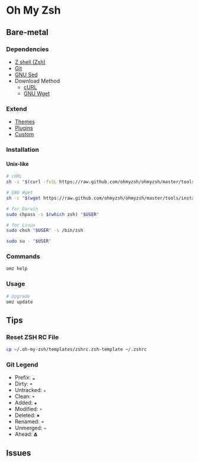# Oh My Zsh

<!--
https://github.com/superbrothers/zsh-kubectl-prompt
-->

## Bare-metal

### Dependencies

- [Z shell (Zsh)](/zsh.md)
- [Git](/git/README.md)
- [GNU Sed](/gnu/sed.md)
- Download Method
  - [cURL](/curl.md)
  - [GNU Wget](/gnu/wget.md)

### Extend

- [Themes](/oh-my-zsh/themes.md)
- [Plugins](/oh-my-zsh/plugins.md)
- [Custom](/oh-my-zsh/custom.md)

### Installation

#### Unix-like

```sh
# cURL
sh -c "$(curl -fsSL https://raw.github.com/ohmyzsh/ohmyzsh/master/tools/install.sh)"

# GNU Wget
sh -c "$(wget https://raw.github.com/ohmyzsh/ohmyzsh/master/tools/install.sh -O -)"
```

```sh
# for Darwin
sudo chpass -s $(which zsh) "$USER"

# for Linux
sudo chsh "$USER" -s /bin/zsh
```

```sh
sudo su - "$USER"
```

### Commands

```sh
omz help
```

### Usage

```sh
# Upgrade
omz update
```

<!-- ### Issues -->

<!-- #### LDAP Users

```log
Changing shell for ?.
chsh: user "?" does not exist.
```

```sh
# Check if exists
grep "$USER" /etc/passwd
```

```sh
cat << \EOF >> ~/.bash_profile

if ($?prompt) then
  exec /usr/bin/zsh -l
  export SHELL=/usr/bin/zsh
endif
EOF
```

```sh
sudo su - "$USER"
``` -->

## Tips

### Reset ZSH RC File

```sh
cp ~/.oh-my-zsh/templates/zshrc.zsh-template ~/.zshrc
```

### Git Legend

- Prefix: `☁`
- Dirty: `☂`
- Untracked: `✭`
- Clean: `☀`
- Added: `✚`
- Modified: `⚡`
- Deleted: `✖`
- Renamed: `➜`
- Unmerged: `♒`
- Ahead: `𝝙`

## Issues

<!-- ### Insecure completion-dependent directories detected

```sh
compaudit | xargs chmod g-w,o-w

chmod 755 /usr/local/share/zsh
chmod 755 /usr/local/share/zsh/site-functions
``` -->
